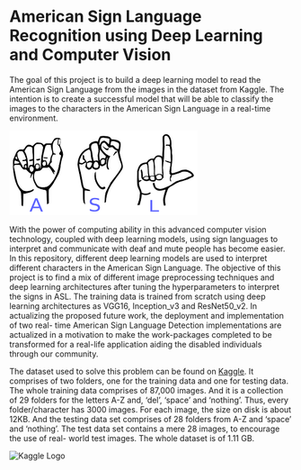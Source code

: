 # American Sign Language Recognition using Deep Learning and Computer Vision
The goal of this project is to build a deep learning model to read the American Sign Language from the images in the dataset from Kaggle. The intention is to create a successful model that will be able to classify the images to the characters in the American Sign Language in a real-time environment.

![ASL Logo](assets/asl-logo.png)

With the power of computing ability in this advanced computer vision technology, coupled with deep learning models, using sign languages to interpret and communicate with deaf and mute people has become easier. In this repository, different deep learning models are used to interpret different characters in the American Sign Language. 
The objective of this project is to find a mix of different image preprocessing techniques and deep learning architectures after tuning the hyperparameters to interpret the signs in ASL.
The training data is trained from scratch using deep learning architectures as VGG16, Inception_v3 and ResNet50_v2.
In actualizing the proposed future work, the deployment and implementation of two real- time American Sign Language Detection implementations are actualized in a motivation to make the work-packages completed to be transformed for a real-life application aiding the disabled individuals through our community.

The dataset used to solve this problem can be found on [Kaggle](https://www.kaggle.com/datasets/grassknoted/asl-alphabet/code). It comprises of two folders, one for the training data and one for testing data. The whole training data comprises of 87,000 images. And it is a collection of 29 folders for the letters A-Z and, ‘del’, ‘space’ and ‘nothing’. Thus, every folder/character has 3000 images. For each image, the size on disk is about 12KB. And the testing data set comprises of 28 folders from A-Z and ‘space’ and ‘nothing’. The test data set contains a mere 28 images, to encourage the use of real- world test images. The whole dataset is of 1.11 GB.

![Kaggle Logo](assets/img/kaggle-logo.png)
